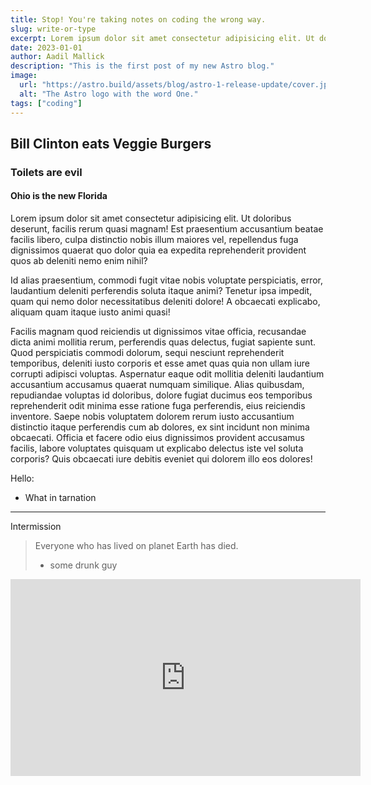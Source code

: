 ```yaml
---
title: Stop! You're taking notes on coding the wrong way.
slug: write-or-type
excerpt: Lorem ipsum dolor sit amet consectetur adipisicing elit. Ut doloribus deserunt, facilis rerum quasi magnam! Est praesentium accusantium beatae facilis libero, culpa distinctio nobis illum maiores vel, repellendus fuga dignissimos quaerat quo dolor quia ea expedita reprehenderit provident quos ab deleniti nemo enim nihil? Id alias praesentium, commodi fugit vitae nobis voluptate perspiciatis, error, laudantium deleniti perferendis soluta itaque animi? Tenetur ipsa impedit, quam qui nemo dolor necessitatibus deleniti dolore!
date: 2023-01-01
author: Aadil Mallick
description: "This is the first post of my new Astro blog."
image:
  url: "https://astro.build/assets/blog/astro-1-release-update/cover.jpeg"
  alt: "The Astro logo with the word One."
tags: ["coding"]
---
```


## Bill Clinton eats Veggie Burgers

### Toilets are evil

#### Ohio is the new Florida

Lorem ipsum dolor sit amet consectetur adipisicing elit. Ut doloribus deserunt, facilis rerum quasi magnam! Est praesentium accusantium beatae facilis libero, culpa distinctio nobis illum maiores vel, repellendus fuga dignissimos quaerat quo dolor quia ea expedita reprehenderit provident quos ab deleniti nemo enim nihil?

Id alias praesentium, commodi fugit vitae nobis voluptate perspiciatis, error, laudantium deleniti perferendis soluta itaque animi? Tenetur ipsa impedit, quam qui nemo dolor necessitatibus deleniti dolore! A obcaecati explicabo, aliquam quam itaque iusto animi quasi!

Facilis magnam quod reiciendis ut dignissimos vitae officia, recusandae dicta animi mollitia rerum, perferendis quas delectus, fugiat sapiente sunt. Quod perspiciatis commodi dolorum, sequi nesciunt reprehenderit temporibus, deleniti iusto corporis et esse amet quas quia non ullam iure corrupti adipisci voluptas. Aspernatur eaque odit mollitia deleniti laudantium accusantium accusamus quaerat numquam similique. Alias quibusdam, repudiandae voluptas id doloribus, dolore fugiat ducimus eos temporibus reprehenderit odit minima esse ratione fuga perferendis, eius reiciendis inventore. Saepe nobis voluptatem dolorem rerum iusto accusantium distinctio itaque perferendis cum ab dolores, ex sint incidunt non minima obcaecati. Officia et facere odio eius dignissimos provident accusamus facilis, labore voluptates quisquam ut explicabo delectus iste vel soluta corporis? Quis obcaecati iure debitis eveniet qui dolorem illo eos dolores!

Hello:

- What in tarnation

---

Intermission

> Everyone who has lived on planet Earth has died.
>
> - some drunk guy

<iframe width="560" height="315" src="https://www.youtube.com/embed/l9updbL58xY" title="YouTube video player" frameborder="0" allow="accelerometer; autoplay; clipboard-write; encrypted-media; gyroscope; picture-in-picture" allowfullscreen></iframe>
